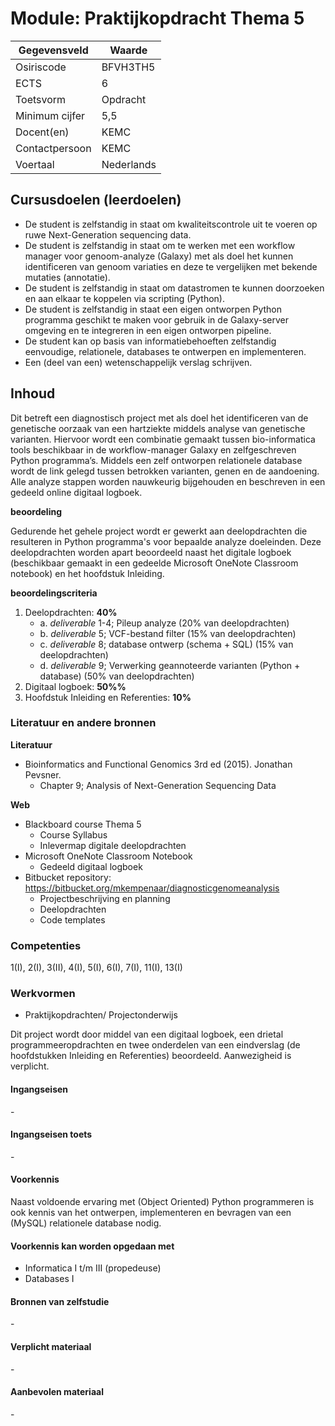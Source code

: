 # Module: Praktijkopdracht Thema 5

| Gegevensveld  | Waarde |
| ------------- | ------------- |
| Osiriscode  | BFVH3TH5  |
| ECTS  | 6 |
| Toetsvorm  | Opdracht |
| Minimum cijfer  | 5,5 |
| Docent(en)  | KEMC |
| Contactpersoon  | KEMC |
| Voertaal  | Nederlands |

## Cursusdoelen (leerdoelen)

- De student is zelfstandig in staat om kwaliteitscontrole uit te voeren op ruwe Next-Generation sequencing data.
- De student is zelfstandig in staat om te werken met een workflow manager voor genoom-analyze (Galaxy) met als doel het kunnen identificeren van genoom variaties en deze te vergelijken met bekende mutaties (annotatie).
- De student is zelfstandig in staat om datastromen te kunnen doorzoeken en aan elkaar te koppelen via scripting (Python).
- De student is zelfstandig in staat een eigen ontworpen Python programma geschikt te maken voor gebruik in de Galaxy-server omgeving en te integreren in een eigen ontworpen pipeline.
- De student kan op basis van informatiebehoeften zelfstandig eenvoudige, relationele, databases te ontwerpen en implementeren.
- Een (deel van een) wetenschappelijk verslag schrijven.

## Inhoud

Dit betreft een diagnostisch project met als doel het identificeren van de genetische oorzaak van een hartziekte middels analyse van genetische varianten. Hiervoor wordt een combinatie gemaakt tussen bio-informatica tools beschikbaar in de workflow-manager Galaxy en zelfgeschreven Python programma’s. Middels een zelf ontworpen relationele database wordt de link gelegd tussen betrokken varianten, genen en de aandoening. Alle analyze stappen worden nauwkeurig bijgehouden en beschreven in een gedeeld online digitaal logboek.

**beoordeling**

Gedurende het gehele project wordt er gewerkt aan deelopdrachten die resulteren in Python programma's voor bepaalde analyze doeleinden. Deze deelopdrachten worden apart beoordeeld naast het digitale logboek (beschikbaar gemaakt in een gedeelde Microsoft OneNote Classroom notebook) en het hoofdstuk Inleiding.

**beoordelingscriteria**

1. Deelopdrachten: **40%**
    - a. *deliverable* 1-4; Pileup analyze (20% van deelopdrachten)
    - b. *deliverable* 5; VCF-bestand filter (15% van deelopdrachten)
    - c. *deliverable* 8; database ontwerp (schema + SQL) (15% van deelopdrachten)
    - d. *deliverable* 9; Verwerking geannoteerde varianten (Python + database) (50% van deelopdrachten)
2. Digitaal logboek: **50%%**
3. Hoofdstuk Inleiding en Referenties: **10%**

### Literatuur en andere bronnen

**Literatuur**  
- Bioinformatics and Functional Genomics 3rd ed (2015). Jonathan Pevsner.
    * Chapter 9; Analysis of Next-Generation Sequencing Data

**Web**
- Blackboard course Thema 5
    * Course Syllabus
    * Inlevermap digitale deelopdrachten
- Microsoft OneNote Classroom Notebook
    * Gedeeld digitaal logboek
- Bitbucket repository: https://bitbucket.org/mkempenaar/diagnosticgenomeanalysis
    * Projectbeschrijving en planning
    * Deelopdrachten
    * Code templates

### Competenties
1(I), 2(I), 3(II), 4(I), 5(I), 6(I), 7(I), 11(I), 13(I)

### Werkvormen
- Praktijkopdrachten/ Projectonderwijs

Dit project wordt door middel van een digitaal logboek, een drietal programmeeropdrachten en twee onderdelen van een eindverslag (de hoofdstukken Inleiding en Referenties) beoordeeld. Aanwezigheid is verplicht.

#### Ingangseisen
\- 

#### Ingangseisen toets
\- 

#### Voorkennis
Naast voldoende ervaring met (Object Oriented) Python programmeren is ook kennis van het ontwerpen, implementeren en bevragen van een (MySQL) relationele database nodig.

#### Voorkennis kan worden opgedaan met
- Informatica I t/m III (propedeuse)
- Databases I

#### Bronnen van zelfstudie
\-

#### Verplicht materiaal
\-

#### Aanbevolen materiaal
\-

